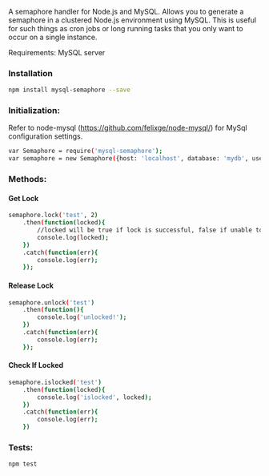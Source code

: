 A semaphore handler for Node.js and MySQL. Allows you to generate a semaphore in a clustered Node.js environment using MySQL. This is useful for such things as cron jobs or long running tasks that you only want to occur on a single instance. 

Requirements:
MySQL server

### Installation

```sh
npm install mysql-semaphore --save
```

### Initialization:

Refer to node-mysql (https://github.com/felixge/node-mysql/) for MySql configuration settings.

```sh
var Semaphore = require('mysql-semaphore');
var semaphore = new Semaphore({host: 'localhost', database: 'mydb', user: 'someuser', password: 'somepassword'});
```

### Methods:

#### Get Lock

```sh
semaphore.lock('test', 2)
	.then(function(locked){
		//locked will be true if lock is successful, false if unable to attain a lock
		console.log(locked);
	})
	.catch(function(err){
		console.log(err);
	});
```

#### Release Lock

```sh
semaphore.unlock('test')
	.then(function(){
		console.log('unlocked!');
	})
	.catch(function(err){
		console.log(err);
	});
```

#### Check If Locked

```sh
semaphore.islocked('test')
	.then(function(locked){
		console.log('islocked', locked);
	})
	.catch(function(err){
		console.log(err);
	})
```


### Tests:

```sh
npm test
```